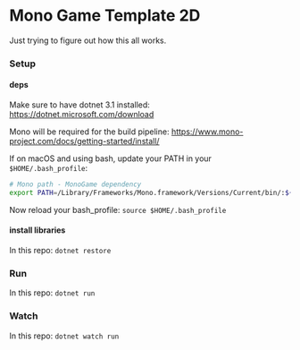 # Mono Game Template 2D

Just trying to figure out how this all works.

### Setup

#### deps

Make sure to have dotnet 3.1 installed: https://dotnet.microsoft.com/download

Mono will be required for the build pipeline: https://www.mono-project.com/docs/getting-started/install/

If on macOS and using bash, update your PATH in your `$HOME/.bash_profile`:

```bash
# Mono path - MonoGame dependency
export PATH=/Library/Frameworks/Mono.framework/Versions/Current/bin/:${PATH}
```

Now reload your bash_profile: `source $HOME/.bash_profile`

#### install libraries

In this repo: `dotnet restore`

### Run

In this repo: `dotnet run`

### Watch 

In this repo: `dotnet watch run`

